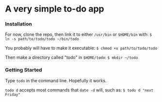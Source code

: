 # A very simple to-do app

### Installation
For now, clone the repo, then link it to either `/usr/bin` or `$HOME/bin` with:
`$ ln -s path/to/todo/todo ~/bin/todo`

You probably will have to make it executable:
`$ chmod +x path/to/todo/todo`

Then make a directory called "todo" in `$HOME/todo`:
`$ mkdir ~/todo`

### Getting Started
Type `todo` in the command line. Hopefully it works.

`todo d` accepts most commands that `date -d` will, such as:
`$ todo d "next Friday"`
